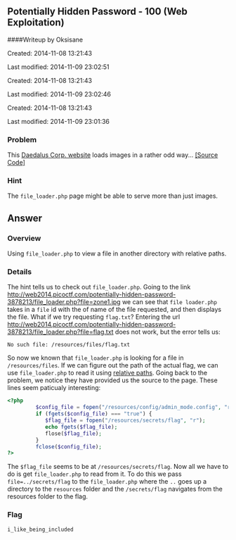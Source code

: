 ## Potentially Hidden Password - 100 (Web Exploitation)
####Writeup by Oksisane

Created: 2014-11-08 13:21:43

Last modified: 2014-11-09 23:02:51


Created: 2014-11-08 13:21:43

Last modified: 2014-11-09 23:02:46


Created: 2014-11-08 13:21:43

Last modified: 2014-11-09 23:01:36


### Problem

This [Daedalus Corp. website](http://web2014.picoctf.com/potentially-hidden-password-3878213/) loads images in a rather odd way... [[Source Code]](https://picoctf.com/problem-static/web/potentially-hidden-password/index.phps)

### Hint

The `file_loader.php` page might be able to serve more than just images.

## Answer


### Overview

Using `file_loader.php` to view a file in another directory with relative paths.

### Details

The hint tells us to check out `file_loader.php`. Going to the link http://web2014.picoctf.com/potentially-hidden-password-3878213/file_loader.php?file=zone1.jpg we can see that `file loader.php` takes in a `file` id with the of name of the file requested, and then displays the file. What if we try requesting `flag.txt`? Entering the url http://web2014.picoctf.com/potentially-hidden-password-3878213/file_loader.php?file=flag.txt does not work, but the error tells us:
```
No such file: /resources/files/flag.txt
```
So now we known that `file_loader.php` is looking for a file in `/resources/files`. If we can figure out the path of the actual flag, we can use `file_loader.php` to read it using [relative paths](http://www.coffeecup.com/help/articles/absolute-vs-relative-pathslinks/). Going back to the problem, we notice they have provided us the source to the page. These lines seem paticualy interesting:
```php
<?php
	     $config_file = fopen("/resources/config/admin_mode.config", "r");
	     if (fgets($config_file) === "true") {
	        $flag_file = fopen("/resources/secrets/flag", "r");
	        echo fgets($flag_file);
	        flose($flag_file);
	     }
	     fclose($config_file);
?>
```
The `$flag_file` seems to be at `/resources/secrets/flag`. Now all we have to do is get `file_loader.php` to read from it. To do this we pass  `file=../secrets/flag` to the `file_loader.php` where the `..` goes up a directory to the `resources` folder and the `/secrets/flag` navigates from the resources folder to the flag.
### Flag
    i_like_being_included


